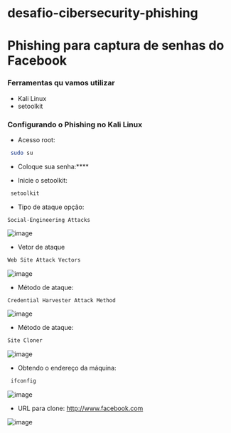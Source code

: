 # desafio-cibersecurity-phishing

# Phishing para captura de senhas do Facebook

### Ferramentas qu vamos utilizar

- Kali Linux
- setoolkit

### Configurando o Phishing no Kali Linux

- Acesso root:

 ```bash
  sudo su
   ```

- Coloque sua senha:****

- Inicie o setoolkit:

 ```bash
  setoolkit
   ```

- Tipo de ataque opção:

```
Social-Engineering Attacks
```
![image](https://raw.githubusercontent.com/Thur17/desafio-cibersecurity-phishing/master/Img/01.png)

- Vetor de ataque 

```bash
Web Site Attack Vectors
```
![image](https://raw.githubusercontent.com/Thur17/desafio-cibersecurity-phishing/master/Img/02.png)

- Método de ataque:

```bash
Credential Harvester Attack Method
```

![image](https://raw.githubusercontent.com/Thur17/desafio-cibersecurity-phishing/master/Img/03.png)

- Método de ataque:

```bash
Site Cloner
```

![image](https://raw.githubusercontent.com/Thur17/desafio-cibersecurity-phishing/master/Img/04.png)

- Obtendo o endereço da máquina:

```bash
 ifconfig 
 ```

 ![image](https://raw.githubusercontent.com/Thur17/desafio-cibersecurity-phishing/master/Img/05.png)

- URL para clone: <http://www.facebook.com>

![image](https://raw.githubusercontent.com/Thur17/desafio-cibersecurity-phishing/master/Img/06.png)
